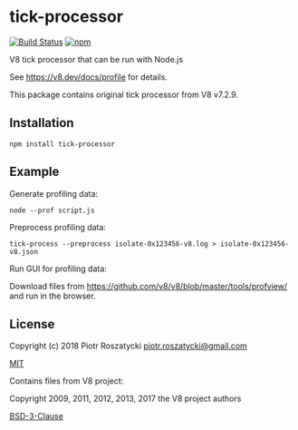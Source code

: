 # tick-processor

<!-- markdownlint-disable MD013 -->
[![Build Status](https://secure.travis-ci.org/dex4er/js-tick-processor.svg)](http://travis-ci.org/dex4er/js-tick-processor) [![npm](https://img.shields.io/npm/v/tick-processor.svg)](https://www.npmjs.com/package/tick-processor)
<!-- markdownlint-enable MD013 -->

V8 tick processor that can be run with Node.js

See <https://v8.dev/docs/profile> for details.

This package contains original tick processor from V8 v7.2.9.

## Installation

```shell
npm install tick-processor
```

## Example

Generate profiling data:

```console
node --prof script.js
```

Preprocess profiling data:

```console
tick-process --preprocess isolate-0x123456-v8.log > isolate-0x123456-v8.json
```

Run GUI for profiling data:

Download files from <https://github.com/v8/v8/blob/master/tools/profview/> and
run in the browser.

## License

Copyright (c) 2018 Piotr Roszatycki <piotr.roszatycki@gmail.com>

[MIT](https://opensource.org/licenses/MIT)

Contains files from V8 project:

Copyright 2009, 2011, 2012, 2013, 2017 the V8 project authors

[BSD-3-Clause](https://opensource.org/licenses/BSD-3-Clause)
